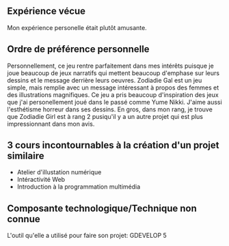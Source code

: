 <h2>Expérience vécue</h2> 
Mon expérience personelle était plutôt amusante. 

<h2>Ordre de préférence personnelle</h2> 
Personnellement, ce jeu rentre parfaitement dans mes intérêts puisque je joue beaucoup de jeux narratifs qui mettent beaucoup d'emphase sur leurs dessins et le message derrière leurs oeuvres. Zodiadie Gal est un jeu simple, mais remplie avec un message intéressant à propos des femmes et des illustrations magnifiques. Ce jeu a pris beaucoup d'inspiration des jeux que j'ai personellement joué dans le passé comme Yume Nikki. J'aime aussi l'esthétisme horreur dans ses dessins. En gros, dans mon rang, je trouve que Zodiadie Girl est à rang 2 pusiqu'il y a un autre projet qui est plus impressionnant dans mon avis. 

<h2>3 cours incontournables à la création d'un projet similaire</h2> 

- Atelier d'illustation numérique
- Intéractivité Web
- Introduction à la programmation multimédia

<h2>Composante technologique/Technique non connue</h2> 
L'outil qu'elle a utilisé pour faire son projet: GDEVELOP 5 
